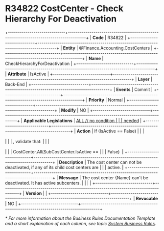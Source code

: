 ﻿---
erp.type: business-rule
erp.entity: Finance.Accounting.CostCenters
---

# R34822 CostCenter - Check Hierarchy For Deactivation
+-----------------------------+---------------------------------------------------------------------------------------+
| **Code**                    | R34822                                                                                |
+-----------------------------+---------------------------------------------------------------------------------------+
| **Entity**                  | @Finance.Accounting.CostCenters                                                       |
+-----------------------------+---------------------------------------------------------------------------------------+
| **Name**                    | CheckHierarchyForDeactivation                                                         |
+-----------------------------+---------------------------------------------------------------------------------------+
| **Attribute**               | IsActive                                                                                |
+-----------------------------+---------------------------------------------------------------------------------------+
| **Layer**                   | Back-End                                                                              |
+-----------------------------+---------------------------------------------------------------------------------------+
| **Events**                  | Commit                                                                                |
+-----------------------------+---------------------------------------------------------------------------------------+
| **Priority**                | Normal                                                                                |
+-----------------------------+---------------------------------------------------------------------------------------+
| **Modify**                  | NO                                                                                    |
+-----------------------------+---------------------------------------------------------------------------------------+
| **Applicable Legislations** | [ALL // no condition                                                                  |
|                             | needed](xref:applicable-legislations)                                                 |
+-----------------------------+---------------------------------------------------------------------------------------+
| **Action**                  | If (IsActive == False)                                                                  |
|                             | <br/><br/>                                                                            |
|                             | , validate that:                                                                      |
|                             | <br/><br/>                                                                            |
|                             | CostCenter.All(SubCostCenter.IsActive ==                                            |
|                             | False)                                                                                |
+-----------------------------+---------------------------------------------------------------------------------------+
| **Description**             | The cost center can not be deactivated, if any of its child cost centers are      |
|                             | active.                                                                               |
+-----------------------------+---------------------------------------------------------------------------------------+
| **Message**                 | The cost center {Name} can't be deactivated. It has active subcenters.              |
|                             |                                                                                       |
+-----------------------------+---------------------------------------------------------------------------------------+
| **Version**                 |                                                                                       |
+-----------------------------+---------------------------------------------------------------------------------------+
| **Revocable**               | NO                                                                                    |
+-----------------------------+---------------------------------------------------------------------------------------+

*\* For more information about the Business Rules Documentation Template and a short explanation of each column, see
topic [System Business Rules](../templates/template-description-system-business-rules.md).*
